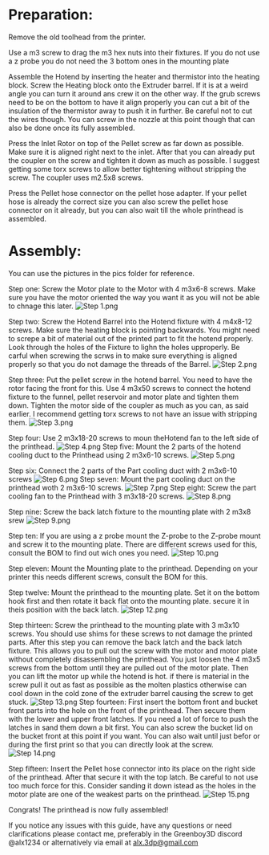 # Preparation:

Remove the old toolhead from the printer.

Use a m3 screw to drag the m3 hex nuts into their fixtures.
If you do not use a z probe you do not need the 3 bottom ones in the mounting plate

Assemble the Hotend by inserting the heater and thermistor into the heating block.
Screw the Heating block onto the Extruder barrel. If it is at a weird angle you can turn it around ans crew it on the other way. If the grub screws need to be on the bottom to have it align properly you can cut a bit of the insulation of the thermistor away to push it in further. Be careful not to cut the wires though.
You can screw in the nozzle at this point though that can also be done once its fully assembled.

Press the Inlet Rotor on top of the Pellet screw as far down as possible.
Make sure it is aligned right next to the inlet. 
After that you can already put the coupler on the screw and tighten it down as much as possible.
I suggest getting some torx screws to allow better tightening without stripping the screw.
The coupler uses m2.5x8 screws.


Press the Pellet hose connector on the pellet hose adapter.
If your pellet hose is already the correct size you can also screw the pellet hose connector on it already, but you can also wait till the whole printhead is assembled.

# Assembly: 

You can use the pictures in the pics folder for reference. 

Step one: 	Screw the Motor plate to the Motor with 4 m3x6-8 screws.
		Make sure you have the motor oriented the way you want it as you will not be able to chnage this later.
![Step 1.png](https://github.com/Alx3dp/Greenboy_Extruder_Printhead_V3/blob/main/assembly%20instructions/pics/Step%201.png)

Step two: 	Screw the Hotend Barrel into the Hotend fixture with 4 m4x8-12 screws.
		Make sure the heating block is pointing backwards.
		You might need to screpe a bit of material out of the printed part to fit the hotend properly.
		Look through the holes of the Fixture to lighn the holes upproperly.
		Be carful when screwing the scrws in to make sure everything is aligned properly so that you do not damage the threads of the Barrel.
![Step 2.png](https://github.com/Alx3dp/Greenboy_Extruder_Printhead_V3/blob/main/assembly%20instructions/pics/Step%202.png)

Step three: 	Put the pellet screw in the hotend barrel. You need to have the rotor facing the front for this.
		Use 4 m3x50 screws to connect the hotend fixture to the funnel, 
		pellet reservoir and motor plate and tighten them down.
		Tighten the motor side of the coupler as much as you can, as said earlier. 
		I recommend getting torx screws to not have an issue with stripping them.
![Step 3.png](https://github.com/Alx3dp/Greenboy_Extruder_Printhead_V3/blob/main/assembly%20instructions/pics/Step%203.png)

Step four:	Use 2 m3x18-20 screws to moun theHotend fan to the left side of the printhead.
![Step 4.png](https://github.com/Alx3dp/Greenboy_Extruder_Printhead_V3/blob/main/assembly%20instructions/pics/Step%204.png)
Step five:	Mount the 2 parts of the hotend cooling duct to the Printhead using 2 m3x6-10 screws.
![Step 5.png](https://github.com/Alx3dp/Greenboy_Extruder_Printhead_V3/blob/main/assembly%20instructions/pics/Step%205.png)

Step six:	Connect the 2 parts of the Part cooling duct with 2 m3x6-10 screws
![Step 6.png](https://github.com/Alx3dp/Greenboy_Extruder_Printhead_V3/blob/main/assembly%20instructions/pics/Step%206.png)
Step seven:	Mount the part cooling duct on the printhead woth 2 m3x6-10 screws.
![Step 7.png](https://github.com/Alx3dp/Greenboy_Extruder_Printhead_V3/blob/main/assembly%20instructions/pics/Step%207.png)
Step eight:	Screw the part cooling fan to the Printhead with 3 m3x18-20 screws.
![Step 8.png](https://github.com/Alx3dp/Greenboy_Extruder_Printhead_V3/blob/main/assembly%20instructions/pics/Step%208.png)

Step nine: 	Screw the back latch fixture to the mounting plate with 2 m3x8 srew
![Step 9.png](https://github.com/Alx3dp/Greenboy_Extruder_Printhead_V3/blob/main/assembly%20instructions/pics/Step%209.png)

Step ten:	If you are using a z probe mount the Z-probe to the Z-probe mount and screw it to the mounting plate.
		There are different screws used for this, consult the BOM to find out wich ones you need.
![Step 10.png](https://github.com/Alx3dp/Greenboy_Extruder_Printhead_V3/blob/main/assembly%20instructions/pics/Step%2010.png)

Step eleven:	Mount the Mounting plate to the printhead. 
		Depending on your printer this needs different screws, consult the BOM for this.

Step twelve:	Mount the printhead to the mounting plate.
		Set it on the bottom hook first and then rotate it back flat onto the mounting plate.
		secure it in theis position with the back latch.
![Step 12.png](https://github.com/Alx3dp/Greenboy_Extruder_Printhead_V3/blob/main/assembly%20instructions/pics/Step%2012.png)

Step thirteen:	Screw the printhead to the mounting plate with 3 m3x10 screws.
		You should use shims for these screws to not damage the printed parts.
		After this step you can remove the back latch and the back latch fixture.
		This allows you to pull out the screw with the motor and motor plate 
		without completely disassembling the printhead.
		You just loosen the 4 m3x5 screws from the bottom until they are pulled out of the motor plate. 
		Then you can lift the motor up while the hotend is hot.
		if there is material in the screw pull it out as fast as possible as the molten plastics otherwise 
		can cool down in the cold zone of the extruder barrel causing the screw to get stuck.
![Step 13.png](https://github.com/Alx3dp/Greenboy_Extruder_Printhead_V3/blob/main/assembly%20instructions/pics/Step%2013.png)
Step fourteen:	First insert the bottom front and bucket front parts into the hole on the front of the printhead.
		Then secure them with the lower and upper front latches. 
		If you need a lot of force to push the latches in sand them down a bit first.
		You can also screw the bucket lid on the bucket front at this point if you want. 
		You can also wait until just befor or during the first print so that you can directly look at the screw.
![Step 14.png](https://github.com/Alx3dp/Greenboy_Extruder_Printhead_V3/blob/main/assembly%20instructions/pics/Step%2014.png)

Step fifteen:	Insert the Pellet hose connector into its place on the right side of the printhead.
		After that secure it with the top latch. 
		Be careful to not use too much force for this.
		Consider sanding it down istead as the holes in the motor plate are one of the weakest parts on the printhead.
![Step 15.png](https://github.com/Alx3dp/Greenboy_Extruder_Printhead_V3/blob/main/assembly%20instructions/pics/Step%2015.png)

Congrats! The printhead is now fully assembled!

If you notice any issues with this guide, have any questions or need clarifications
please contact me, preferably in the Greenboy3D discord @alx1234 or alternatively via email at alx.3dp@gmail.com